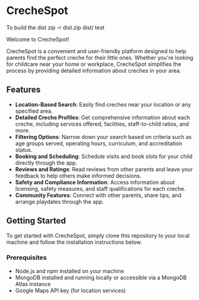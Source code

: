 # CrecheSpot

To build the dist zip -r dist.zip dist/
test

Welcome to CrecheSpot! 

CrecheSpot is a convenient and user-friendly platform designed to help parents find the perfect creche for their little ones. Whether you're looking for childcare near your home or workplace, CrecheSpot simplifies the process by providing detailed information about creches in your area.

## Features

- **Location-Based Search**: Easily find creches near your location or any specified area.
- **Detailed Creche Profiles**: Get comprehensive information about each creche, including services offered, facilities, staff-to-child ratios, and more.
- **Filtering Options**: Narrow down your search based on criteria such as age groups served, operating hours, curriculum, and accreditation status.
- **Booking and Scheduling**: Schedule visits and book slots for your child directly through the app.
- **Reviews and Ratings**: Read reviews from other parents and leave your feedback to help others make informed decisions.
- **Safety and Compliance Information**: Access information about licensing, safety measures, and staff qualifications for each creche.
- **Community Features**: Connect with other parents, share tips, and arrange playdates through the app.

## Getting Started

To get started with CrecheSpot, simply clone this repository to your local machine and follow the installation instructions below.

### Prerequisites

- Node.js and npm installed on your machine
- MongoDB installed and running locally or accessible via a MongoDB Atlas instance
- Google Maps API key (for location services)
